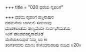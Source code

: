 +++
title = "020 ಧರೆಯ ನೃಪರಿಗೆ"

+++
ಧರೆಯ ನೃಪರಿಗೆ ಹಸ್ತಿನಾಪುರ   
ದರಮನೆಯ ಬಾಗಿಲಲಿ ಸಮಯವು   
ದೊರಕಲಂತದು ಪುಣ್ಯವೆಂಬೀ ಸಾರ್ವಭೌಮತೆಯ   
ಸಿರಿಗೆ ಪಾಂಡವರನ್ಯರಾದೊಡೆ   
ಮೆರೆಯಲರಿವುದೆ ನಿಮ್ಮ ಸಿರಿ ಕಾ   
ತರಿಗತನವನು ಮಾಣು ಕೇಳೆಂದಸುರರಿಪು ನುಡಿದ    ॥20॥